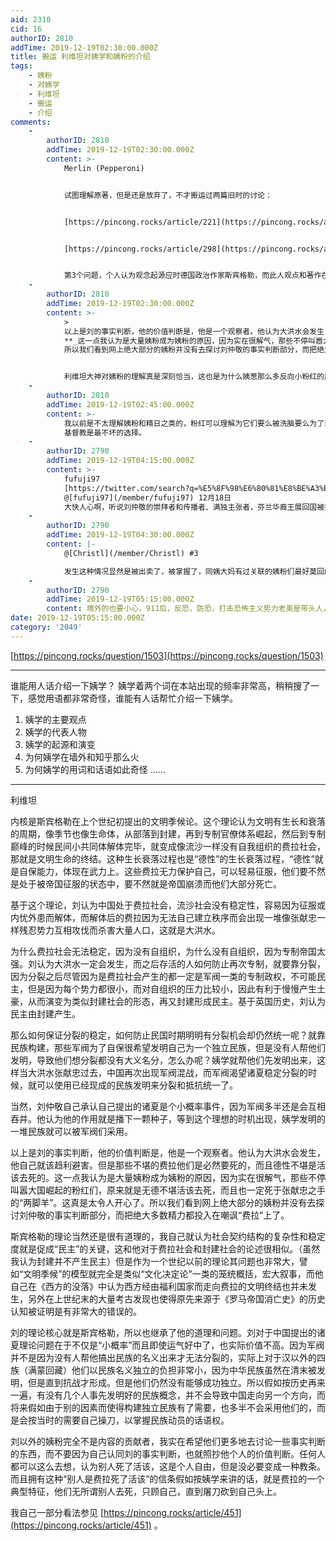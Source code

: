 ```yaml
---
aid: 2310
cid: 16
authorID: 2810
addTime: 2019-12-19T02:30:00.000Z
title: 搬运 利维坦对姨学和姨粉的介绍
tags:
    - 姨粉
    - 对姨学
    - 利维坦
    - 搬运
    - 介绍
comments:
    -
        authorID: 2810
        addTime: 2019-12-19T02:30:00.000Z
        content: >-
            Merlin (Pepperoni)


            试图理解原著，但是还是放弃了，不才搬运过两篇旧时的讨论：


            [https://pincong.rocks/article/221](https://pincong.rocks/article/221)


            [https://pincong.rocks/article/298](https://pincong.rocks/article/298)


            第3个问题，个人认为观念起源应时德国政治作家斯宾格勒，而此人观点和著作在西方社会也是饱受诟病……其实宏大史学叙事本身就更接近“故事”而非史学，而斯宾格勒本人作品也未有被历史科学严肃对待。（当然并不是说刘的观点没有价值）
    -
        authorID: 2810
        addTime: 2019-12-19T02:30:00.000Z
        content: >-
            >
            以上是刘的事实判断，他的价值判断是，他是一个观察者。他认为大洪水会发生，他自己就该趋利避害。但是那些不堪的费拉他们是必然要死的，而且德性不堪是活该去死的。
            **_这一点我认为是大量姨粉成为姨粉的原因，因为实在很解气，那些不停叫嚣大国崛起的粉红们，原来就是无德不堪活该去死，而且也一定死于张献忠之手的“两脚羊”。这真是太令人开心了。_**
            所以我们看到网上绝大部分的姨粉并没有去探讨刘仲敬的事实判断部分，而把绝大多数精力都投入在嘲讽“费拉”上了。


            利维坦大神对姨粉的理解真是深刻恰当，这也是为什么姨葱那么多反向小粉红的原因吧
    -
        authorID: 2810
        addTime: 2019-12-19T02:45:00.000Z
        content: >-
            我以前是不太理解姨粉和精日之类的，粉红可以理解为它们要么被洗脑要么为了现实利益，姨粉支黑之类的真是奇怪的存在，为什么他们这么睁眼说瞎话随意扭曲事实毫无自己的理念，天天关注如何反驳粉红之类，现在看到利维坦的解说大概理解原来这些姨粉支黑的网络言论只是发泄，并没有跟现实生活有半点挂钩，真是中国特色的精神分裂。这一点我倒是觉得利维坦和令狐冲说得不错——
            基督教是最不坏的选择。
    -
        authorID: 2790
        addTime: 2019-12-19T04:15:00.000Z
        content: >-
            fufuji97
            ‏[https://twitter.com/search?q=%E5%8F%98%E6%80%81%E8%BE%A3%E6%A4%92&src=tyah](https://twitter.com/search?q=%E5%8F%98%E6%80%81%E8%BE%A3%E6%A4%92&src=tyah)
            @[fufuji97](/member/fufuji97) 12月18日
            大快人心啊，听说刘仲敬的崇拜者和传播者、满独主张者，芬兰华裔王展回国被捕，罪名是煽动颠覆国家政权罪，震慑了变态辣椒这些地方独立主张者，尤其是还在国内的那些不知深浅的在推特上传播地方独立的傻冒，(莫被姨大妈卖了换钱)
    -
        authorID: 2790
        addTime: 2019-12-19T04:30:00.000Z
        content: |-
            @[Christl](/member/Christl) #3

            发生这种情况显然是被出卖了，被掌握了，同姨大妈有过关联的姨粉们最好莫回内地…
    -
        authorID: 2790
        addTime: 2019-12-19T05:15:00.000Z
        content: 境外的也要小心，911后，反恐，防恐，打击恐怖主义势力老美是带头人，据说国际反恐刑警组织中方出任高官…。
date: 2019-12-19T05:15:00.000Z
category: '2049'
---
```


[https://pincong.rocks/question/1503](https://pincong.rocks/question/1503)

* * *

谁能用人话介绍一下姨学？ 姨学着两个词在本站出现的频率非常高，稍稍搜了一下，感觉用语都非常奇怪，谁能有人话帮忙介绍一下姨学。

1.  姨学的主要观点
2.  姨学的代表人物
3.  姨学的起源和演变
4.  为何姨学在墙外和知乎那么火
5.  为何姨学的用词和话语如此奇怪 ……

* * *

利维坦

内核是斯宾格勒在上个世纪初提出的文明季候论。这个理论认为文明有生长和衰落的周期，像季节也像生命体，从部落到封建，再到专制官僚体系崛起，然后到专制巅峰的时候民间小共同体解体完毕，就变成像流沙一样没有自我组织的费拉社会，那就是文明生命的终结。这种生长衰落过程也是“德性”的生长衰落过程，“德性”就是自保能力，体现在武力上。这些费拉无力保护自己，可以轻易征服，他们要不然是处于被帝国征服的状态中，要不然就是帝国崩溃而他们大部分死亡。

基于这个理论，刘认为中国处于费拉社会，流沙社会没有稳定性，容易因为征服或内忧外患而解体，而解体后的费拉因为无法自己建立秩序而会出现一堆像张献忠一样残忍势力互相攻伐而杀害大量人口，这就是大洪水。

为什么费拉社会无法稳定，因为没有自组织，为什么没有自组织，因为专制帝国太强。刘认为大洪水一定会发生，而之后存活的人如何防止再次专制，就要靠分裂，因为分裂之后尽管因为是费拉社会产生的都一定是军阀一类的专制政权，不可能民主，但是因为每个势力都很小，而对自组织的压力比较小，因此有利于慢慢产生土豪，从而演变为类似封建社会的形态，再又封建形成民主。基于英国历史，刘认为民主由封建产生。

那么如何保证分裂的稳定，如何防止民国时期明明有分裂机会却仍然统一呢？就靠民族构建，那些军阀为了自保很希望发明自己为一个独立民族，但是没有人帮他们发明，导致他们想分裂都没有大义名分，怎么办呢？姨学就帮他们先发明出来，这样当大洪水张献忠过去，中国再次出现军阀混战，而军阀渴望诸夏稳定分裂的时候，就可以使用已经现成的民族发明来分裂和抵抗统一了。

当然，刘仲敬自己承认自己提出的诸夏是个小概率事件，因为军阀多半还是会互相吞并。他认为他的作用就是播下一颗种子，等到这个理想的时机出现，姨学发明的一堆民族就可以被军阀们采用。

以上是刘的事实判断，他的价值判断是，他是一个观察者。他认为大洪水会发生，他自己就该趋利避害。但是那些不堪的费拉他们是必然要死的，而且德性不堪是活该去死的。这一点我认为是大量姨粉成为姨粉的原因，因为实在很解气，那些不停叫嚣大国崛起的粉红们，原来就是无德不堪活该去死，而且也一定死于张献忠之手的“两脚羊”。这真是太令人开心了。所以我们看到网上绝大部分的姨粉并没有去探讨刘仲敬的事实判断部分，而把绝大多数精力都投入在嘲讽“费拉”上了。

斯宾格勒的理论当然还是很有道理的，我自己就认为社会契约结构的复杂性和稳定度就是促成“民主”的关键，这和他对于费拉社会和封建社会的论述很相似。（虽然我认为封建并不产生民主）但是作为一个世纪以前的理论其问题也非常大，譬如“文明季候”的模型就完全是类似“文化决定论”一类的笼统概括，宏大叙事，而他自己在《西方的没落》中认为西方经由福利国家而走向费拉的文明终结也并未发生，另外在上世纪末的大量考古发现也使得原先来源于《罗马帝国消亡史》的历史认知被证明是有非常大的错误的。

刘的理论核心就是斯宾格勒，所以也继承了他的道理和问题。刘对于中国提出的诸夏理论问题在于不仅是“小概率”而且即使运气好中了，也实际价值不高。因为军阀并不是因为没有人帮他搞出民族的名义出来才无法分裂的，实际上对于汉以外的四族（满蒙回藏）他们以民族名义独立的负担非常小，因为中华民族虽然在清末被发明，但是直到抗战才形成。但是他们仍然没有能够成功独立。所以假如按历史再来一遍，有没有几个人事先发明好的民族概念，并不会导致中国走向另一个方向，而将来假如由于别的因素而使得构建独立民族有了需要，也多半不会采用他们的，而是会按当时的需要自己操刀，以掌握民族动员的话语权。

刘以外的姨粉完全不是内容的贡献者，我实在希望他们更多地去讨论一些事实判断的东西，而不要因为自己认同刘的事实判断，也就照抄他个人的价值判断。任何人都可以这么去想，认为别人死了活该，这是个人自由，但是没必要变成一种教条。而且拥有这种“别人是费拉死了活该”的信条假如按姨学来讲的话，就是费拉的一个典型特征，他们无所谓别人去死，只顾自己，直到屠刀砍到自己头上。

我自己一部分看法参见 [https://pincong.rocks/article/451](https://pincong.rocks/article/451) 。
